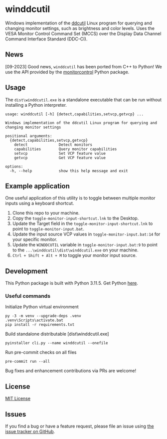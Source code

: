 # winddcutil

Windows implementation of the [ddcutil](https://github.com/rockowitz/ddcutil) Linux program for querying and changing monitor settings, such as brightness and color levels. Uses the VESA Monitor Control Command Set (MCCS) over the Display Data Channel Command Interface Standard (DDC-CI).

## News

[09-2023] Good news, `winddcutil` has been ported from C++ to Python! We use the API provided by the [monitorcontrol](https://github.com/newAM/monitorcontrol) Python package.

## Usage

The `dist\winddcutil.exe` is a standalone executable that can be run without installing a Python interpreter.

```
usage: winddcutil [-h] {detect,capabilities,setvcp,getvcp} ...

Windows implementation of the ddcutil Linux program for querying and changing monitor settings

positional arguments:
  {detect,capabilities,setvcp,getvcp}
    detect              Detect monitors
    capabilities        Query monitor capabilities
    setvcp              Set VCP feature value
    getvcp              Get VCP feature value

options:
  -h, --help            show this help message and exit
```

## Example application

One useful application of this utility is to toggle between multiple monitor inputs using a keyboard shortcut.

1. Clone this repo to your machine.
2. Copy the `toggle-monitor-input-shortcut.lnk` to the Desktop.
3. Update the Target field in the `toggle-monitor-input-shortcut.lnk` to point to `toggle-monitor-input.bat`.
4. Update the input source VCP values in `toggle-monitor-input.bat:14` for your specific monitor.
5. Update the `WINDDCUTIL` variable in `toggle-monitor-input.bat:9` to point to the `...\winddcutil\dist\winddcutil.exe` on your machine.
6. `Ctrl + Shift + Alt + M` to toggle your monitor input source.

## Development

This Python package is built with Python 3.11.5. Get Python [here](https://www.python.org/downloads/).

### Useful commands

Initialize Python virtual environment

```
py -3 -m venv --upgrade-deps .venv
.venv\Scripts\activate.bat
pip install -r requirements.txt
```

Build standalone distributable [dist\winddcutil.exe]

```
pyinstaller cli.py --name winddcutil --onefile
```

Run pre-commit checks on all files

```
pre-commit run --all
```

Bug fixes and enhancement contributions via PRs are welcome!

## License

[MIT License](https://github.com/scottaxcell/winddcutil/blob/main/LICENSE)

## Issues

If you find a bug or have a feature request, please file an issue using [the issue tracker on GitHub](https://github.com/scottaxcell/winddcutil/issues).
